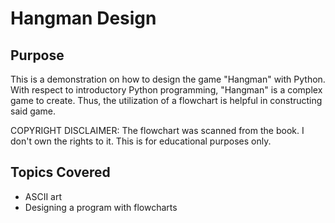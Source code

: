 # Hangman Design

## Purpose
This is a demonstration on how to design the game "Hangman" with Python. With respect to introductory Python programming, "Hangman" is a complex game to create. Thus, the utilization of a flowchart is helpful in constructing said game. 

COPYRIGHT DISCLAIMER: The flowchart was scanned from the book. I don't own the rights to it. This is for educational purposes only.

## Topics Covered
* ASCII art
* Designing a program with flowcharts